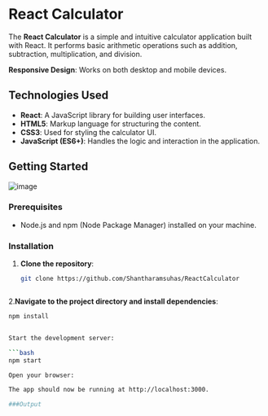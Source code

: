 
# React Calculator



The **React Calculator** is a simple and intuitive calculator application built with React. It performs basic arithmetic operations such as addition, subtraction, multiplication, and division. 

 **Responsive Design**: Works on both desktop and mobile devices.

## Technologies Used

- **React**: A JavaScript library for building user interfaces.
- **HTML5**: Markup language for structuring the content.
- **CSS3**: Used for styling the calculator UI.
- **JavaScript (ES6+)**: Handles the logic and interaction in the application.

## Getting Started


![image](https://github.com/user-attachments/assets/a7b34f13-81e6-4bcf-ab94-ca38d6d30e76)


### Prerequisites

- Node.js and npm (Node Package Manager) installed on your machine.

### Installation

1. **Clone the repository**:
   ```bash
   git clone https://github.com/Shantharamsuhas/ReactCalculator



2.**Navigate to the project directory and install dependencies**:

```bash
npm install


Start the development server:

```bash
npm start

Open your browser:

The app should now be running at http://localhost:3000.

###Output



